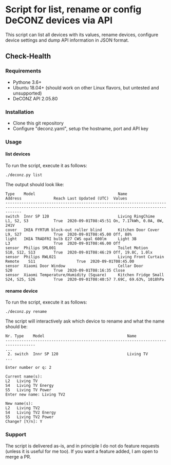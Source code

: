 # Script for list, rename or config DeCONZ devices via API

This script can list all devices with its values, rename devices, configure device settings and dump API information in JSON format.

## Check-Health

### Requirements
- Pythone 3.6+
- Ubuntu 18.04+ (should work on other Linux flavors, but untested and unsupported)
- DeCONZ API 2.05.80

### Installation

- Clone this git repository
- Configure "deconz.yaml", setup the hostname, port and API key

### Usage

####  list devices
To run the script, execute it as follows:

```
./deconz.py list
```

The output should look like:
```
Type    Model                                    Name                           Address              Reach Last Updated (UTC)  Values
---------------------------------------------------------------------------------------------------------------------------------------------------
switch  Innr SP 120                              Living RingChime               L1, S2, S3           True  2020-09-01T08:45:51 On, 7.17kWh, 0.0A, 0W, 241V
cover   IKEA FYRTUR block-out roller blind       Kitchen Door Cover             L9, S27              True  2020-09-01T08:45.00 Off, 88%
light   IKEA TRADFRI bulb E27 CWS opal 600lm     Light 3B                       L3                   True  2020-09-01T08:46.00 Off
sensor  Philips SML001                           Toilet Motion                  S10, S12, S13        True  2020-09-01T08:46:29 Off, 19.8C, 1.0lx
sensor  Philips RWL021                           Living Front Curtain Remote    S11                  True  2020-09-01T08:45.00
sensor  Xiaomi Door Window                       Cellar Door                    S20                  True  2020-09-01T08:16:35 Close
sensor  Xiaomi Temperature/Humidity (Square)     Kitchen Fridge Small           S24, S25, S26        True  2020-09-01T08:40:57 7.69C, 69.63%, 1018hPa
```

#### rename device
To run the script, execute it as follows:

```
./deconz.py rename
```
The script will interactively ask which device to rename and what the name should be:
```
Nr. Type    Model                                    Name
-----------------------------------------------------------------------------------
...
 2. switch  Innr SP 120                              Living TV
...

Enter number or q: 2

Current name(s):
L2   Living TV
S4   Living TV Energy
S5   Living TV Power
Enter new name: Living TV2

New name(s):
L2   Living TV2
S4   Living TV2 Energy
S5   Living TV2 Power
Change? [Y/n]: Y
```


### Support

The script is delivered as-is, and in principle I do not do feature requests (unless it is useful for me too). If you want a feature added, I am open to merge a PR.

